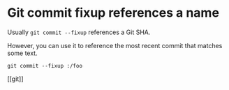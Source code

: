 # Git commit fixup references a name

Usually `git commit --fixup` references a Git SHA.

However, you can use it to reference the most recent commit that matches some text.

`git commit --fixup :/foo`

[[git]]